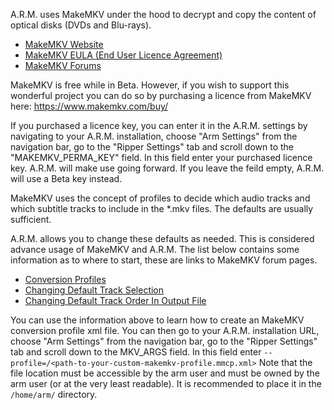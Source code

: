 A.R.M. uses MakeMKV under the hood to decrypt and copy the content of optical disks (DVDs and Blu-rays). 

* [MakeMKV Website](https://www.makemkv.com/)
* [MakeMKV EULA (End User Licence Agreement)](MakeMKV-EULA)
* [MakeMKV Forums](https://forum.makemkv.com/forum/)

MakeMKV is free while in Beta.  However, if you wish to support this wonderful project you can do so by purchasing a licence from MakeMKV here: https://www.makemkv.com/buy/

If you purchased a licence key, you can enter it in the A.R.M. settings by navigating to your A.R.M. installation, choose "Arm Settings" from the navigation bar, go to the "Ripper Settings" tab and scroll down to the "MAKEMKV_PERMA_KEY" field.  In this field enter your purchased licence key. A.R.M. will make use going forward.  If you leave the feild empty, A.R.M. will use a Beta key instead.

MakeMKV uses the concept of profiles to decide which audio tracks and which subtitle tracks to include in the *.mkv files. The defaults are usually sufficient. 

A.R.M. allows you to change these defaults as needed.  This is considered advance usage of MakeMKV and A.R.M. The list below contains some information as to where to start, these are links to MakeMKV forum pages.
* [Conversion Profiles](https://forum.makemkv.com/forum/viewtopic.php?f=10&t=4385)
* [Changing Default Track Selection](https://forum.makemkv.com/forum/viewtopic.php?f=10&t=4386)
* [Changing Default Track Order In Output File](https://forum.makemkv.com/forum/viewtopic.php?f=10&t=4566)

You can use the information above to learn how to create an MakeMKV conversion profile xml file.  You can then go to your A.R.M. installation URL, choose "Arm Settings" from the navigation bar, go to the "Ripper Settings" tab and scroll down to the MKV_ARGS field. In this field enter `--profile=/<path-to-your-custom-makemkv-profile.mmcp.xml>` Note that the file location must be accessible by the arm user and must be owned by the arm user (or at the very least readable). It is recommended to place it in the `/home/arm/` directory.